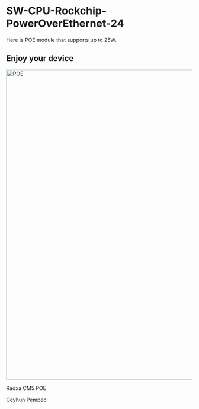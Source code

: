 # SW-CPU-Rockchip-PowerOverEthernet-24

Here is POE module that supports up to 25W. 

## Enjoy your device

<img width="837" alt="POE" src="https://github.com/user-attachments/assets/b8296897-b6b2-4eb7-85ac-734938ed554c" />

Radxa CM5 POE

Ceyhun Pempeci
